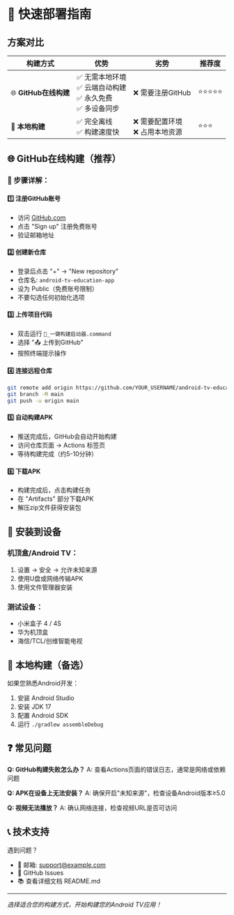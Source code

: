 # 🚀 快速部署指南

## 方案对比

| 构建方式 | 优势 | 劣势 | 推荐度 |
|---------|------|------|--------|
| 🌐 **GitHub在线构建** | ✅ 无需本地环境<br>✅ 云端自动构建<br>✅ 永久免费<br>✅ 多设备同步 | ❌ 需要注册GitHub | ⭐⭐⭐⭐⭐ |
| 🔧 **本地构建** | ✅ 完全离线<br>✅ 构建速度快 | ❌ 需要配置环境<br>❌ 占用本地资源 | ⭐⭐⭐ |

## 🌐 GitHub在线构建（推荐）

### 📝 步骤详解：

#### 1️⃣ 注册GitHub账号
- 访问 [GitHub.com](https://github.com)
- 点击 "Sign up" 注册免费账号
- 验证邮箱地址

#### 2️⃣ 创建新仓库
- 登录后点击 "+" → "New repository"
- 仓库名: `android-tv-education-app`
- 设为 Public（免费账号限制）
- 不要勾选任何初始化选项

#### 3️⃣ 上传项目代码
- 双击运行 `🚀_一键构建启动器.command`
- 选择 "📤 上传到GitHub"
- 按照终端提示操作

#### 4️⃣ 连接远程仓库
```bash
git remote add origin https://github.com/YOUR_USERNAME/android-tv-education-app.git
git branch -M main
git push -u origin main
```

#### 5️⃣ 自动构建APK
- 推送完成后，GitHub会自动开始构建
- 访问仓库页面 → Actions 标签页
- 等待构建完成（约5-10分钟）

#### 6️⃣ 下载APK
- 构建完成后，点击构建任务
- 在 "Artifacts" 部分下载APK
- 解压zip文件获得安装包

## 📱 安装到设备

### 机顶盒/Android TV：
1. 设置 → 安全 → 允许未知来源
2. 使用U盘或网络传输APK
3. 使用文件管理器安装

### 测试设备：
- 小米盒子 4 / 4S
- 华为机顶盒
- 海信/TCL/创维智能电视

## 🔧 本地构建（备选）

如果您熟悉Android开发：

1. 安装 Android Studio
2. 安装 JDK 17
3. 配置 Android SDK
4. 运行 `./gradlew assembleDebug`

## ❓ 常见问题

**Q: GitHub构建失败怎么办？**
A: 查看Actions页面的错误日志，通常是网络或依赖问题

**Q: APK在设备上无法安装？**
A: 确保开启"未知来源"，检查设备Android版本≥5.0

**Q: 视频无法播放？**
A: 确认网络连接，检查视频URL是否可访问

## 📞 技术支持

遇到问题？
- 📧 邮箱: support@example.com  
- 💬 GitHub Issues
- 📚 查看详细文档 README.md

---
*选择适合您的构建方式，开始构建您的Android TV应用！*
